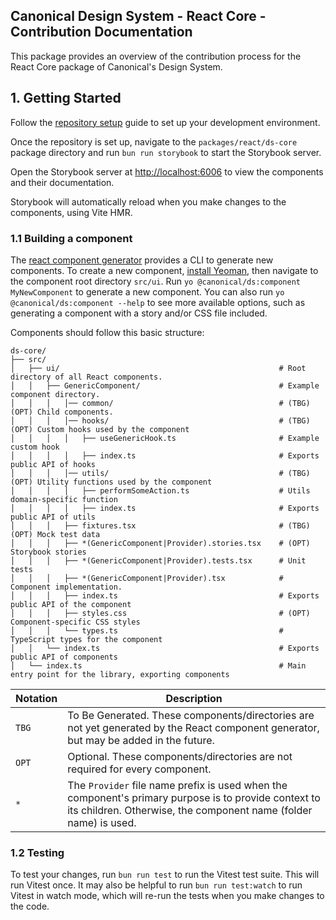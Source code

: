 ## Canonical Design System - React Core - Contribution Documentation

This package provides an overview of the contribution process for the React Core package of Canonical's Design System.

## 1. Getting Started

Follow the [repository setup](../../../guides/CONTRIBUTING.md) guide to set up your development environment.

Once the repository is set up, navigate to the `packages/react/ds-core` package directory and run `bun run storybook` to
start
the Storybook server.

Open the Storybook server at [http://localhost:6006](http://localhost:6006) to view the components and their
documentation.

Storybook will automatically reload when you make changes to the components, using Vite HMR.

### 1.1 Building a component

The [react component generator](../../generator-ds/src/component/README.md) provides a CLI to generate new components.
To create a new component, [install Yeoman](../../generator-ds/README.md), then navigate to the component root directory
`src/ui`.
Run `yo @canonical/ds:component MyNewComponent` to generate a new component.
You can also run `yo @canonical/ds:component --help` to see more available options, such as generating a component with
a story and/or CSS file included.

Components should follow this basic structure:

```
ds-core/
├── src/                   
│   ├── ui/                                                 # Root directory of all React components.
│   │   ├── GenericComponent/                               # Example component directory.
│   │   │   │── common/                                     # (TBG) (OPT) Child components. 
│   │   │   │── hooks/                                      # (TBG) (OPT) Custom hooks used by the component
│   │   │   │   ├── useGenericHook.ts                       # Example custom hook
│   │   │   │   ├── index.ts                                # Exports public API of hooks
│   │   │   │── utils/                                      # (TBG) (OPT) Utility functions used by the component
│   │   │   │   ├── performSomeAction.ts                    # Utils domain-specific function
│   │   │   │   ├── index.ts                                # Exports public API of utils
│   │   │   ├── fixtures.tsx                                # (TBG) (OPT) Mock test data
│   │   │   ├── *(GenericComponent|Provider).stories.tsx    # (OPT) Storybook stories
│   │   │   ├── *(GenericComponent|Provider).tests.tsx      # Unit tests
│   │   │   ├── *(GenericComponent|Provider).tsx            # Component implementation.
│   │   │   ├── index.ts                                    # Exports public API of the component
│   │   │   ├── styles.css                                  # (OPT) Component-specific CSS styles
│   │   │   └── types.ts                                    # TypeScript types for the component
│   │   └── index.ts                                        # Exports public API of components
│   └── index.ts                                            # Main entry point for the library, exporting components
```

| Notation | Description                                                                                                                                                              |
|----------|--------------------------------------------------------------------------------------------------------------------------------------------------------------------------|
| `TBG`    | To Be Generated. These components/directories are not yet generated by the React component generator, but may be added in the future.                                    |
| `OPT`    | Optional. These components/directories are not required for every component.                                                                                             |
| `*`      | The `Provider` file name prefix is used when the component's primary purpose is to provide context to its children. Otherwise, the component name (folder name) is used. |

### 1.2 Testing

To test your changes, run `bun run test` to run the Vitest test suite. This will run Vitest once.
It may also be helpful to run `bun run test:watch` to run Vitest in watch mode, which will re-run the tests when you
make changes to the code.
